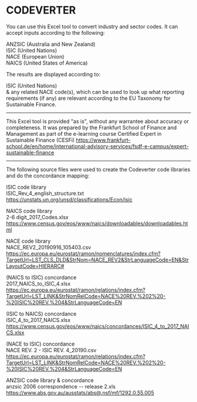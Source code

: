 # CODEVERTER

You can use this Excel tool to convert industry and sector codes. It can accept inputs according to the following:

ANZSIC (Australia and New Zealand) \
ISIC (United Nations) \
NACE (European Union) \
NAICS (United States of America)

The results are displayed according to:

ISIC (United Nations) \
& any related NACE code(s), which can be used to look up what reporting requirements (if any) are relevant according to the EU Taxonomy for Sustainable Finance.

-----

This Excel tool is provided "as is", without any warrantee about accuracy or completeness. It was prepared by the Frankfurt School of Finance and Management as part of the e-learning course Certified Expert in Sustainable Finance (CESFi)
https://www.frankfurt-school.de/en/home/international-advisory-services/fsdf-e-campus/expert-sustainable-finance
 
-----

The following source files were used to create the Codeverter code libraries and do the concordance mapping:

ISIC code library \
ISIC_Rev_4_english_structure.txt \
https://unstats.un.org/unsd/classifications/Econ/isic 

NAICS code library \
2-6 digit_2017_Codes.xlsx \
https://www.census.gov/eos/www/naics/downloadables/downloadables.html

NACE code library \
NACE_REV2_20190916_105403.csv \
https://ec.europa.eu/eurostat/ramon/nomenclatures/index.cfm?TargetUrl=LST_CLS_DLD&StrNom=NACE_REV2&StrLanguageCode=EN&StrLayoutCode=HIERARC#

(NAICS to ISIC)	concordance \
2017_NAICS_to_ISIC_4.xlsx \
https://ec.europa.eu/eurostat/ramon/relations/index.cfm?TargetUrl=LST_LINK&StrNomRelCode=NACE%20REV.%202%20-%20ISIC%20REV.%204&StrLanguageCode=EN

(ISIC to NAICS)	concordance \
ISIC_4_to_2017_NAICS.xlsx \
https://www.census.gov/eos/www/naics/concordances/ISIC_4_to_2017_NAICS.xlsx

(NACE to ISIC)	concordance \
NACE REV. 2 - ISIC REV. 4_20190.csv \
https://ec.europa.eu/eurostat/ramon/relations/index.cfm?TargetUrl=LST_LINK&StrNomRelCode=NACE%20REV.%202%20-%20ISIC%20REV.%204&StrLanguageCode=EN

ANZSIC code library & concordance \
anzsic 2006 correspondence -- release 2.xls \
https://www.abs.gov.au/ausstats/abs@.nsf/mf/1292.0.55.005
